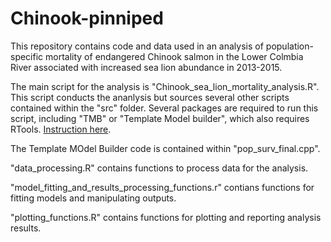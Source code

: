 # Chinook-pinniped

This repository contains code and data used in an analysis of population-specific mortality of endangered Chinook salmon in the Lower Colmbia River associated with increased sea lion abundance in 2013-2015.

The main script for the analysis is "Chinook_sea_lion_mortality_analysis.R". This script conducts the ananlysis but sources several other scripts contained within the "src" folder. Several packages are required to run this script, including "TMB" or "Template Model builder", which also requires RTools. [Instruction here](https://github.com/kaskr/adcomp/wiki/Download). 

The Template MOdel Builder code is contained within "pop_surv_final.cpp".

"data_processing.R" contains functions to process data for the analysis.

"model_fitting_and_results_processing_functions.r" contians functions for fitting models and manipulating outputs.

"plotting_functions.R" contains functions for plotting and reporting analysis results. 
